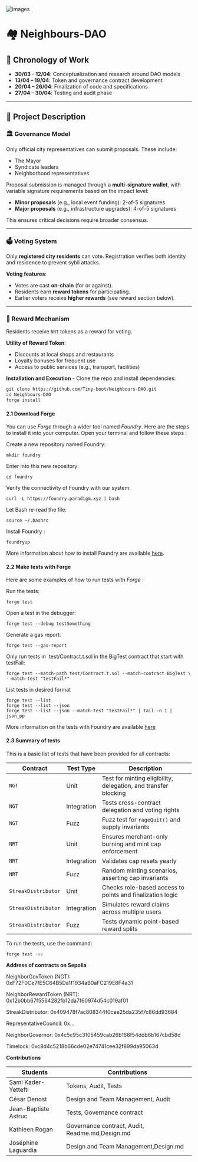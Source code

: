 
![images](https://github.com/user-attachments/assets/a11ec211-dc67-40be-9d88-42ec8a70a4c1)

# 🏘️ Neighbours-DAO

## 📅 Chronology of Work

- **30/03 – 12/04**: Conceptualization and research around DAO models  
- **13/04 – 19/04**: Token and governance contract development  
- **20/04 – 26/04**: Finalization of code and specifications  
- **27/04 – 30/04**: Testing and audit phase  

---

## 📜 Project Description

### 🏛️ Governance Model

Only official city representatives can submit proposals. These include:
- The Mayor  
- Syndicate leaders  
- Neighborhood representatives  

Proposal submission is managed through a **multi-signature wallet**, with variable signature requirements based on the impact level:
- **Minor proposals** (e.g., local event funding): 2-of-5 signatures  
- **Major proposals** (e.g., infrastructure upgrades): 4-of-5 signatures  

This ensures critical decisions require broader consensus.

---

### 🗳️ Voting System

Only **registered city residents** can vote. Registration verifies both identity and residence to prevent sybil attacks.

**Voting features**:
- Votes are cast **on-chain** (for or against).
- Residents earn **reward tokens** for participating.
- Earlier voters receive **higher rewards** (see reward section below).

---

### 🎁 Reward Mechanism

Residents receive `NRT` tokens as a reward for voting.

**Utility of Reward Token**:
- Discounts at local shops and restaurants  
- Loyalty bonuses for frequent use  
- Access to public services (e.g., transport, facilities)


**Installation and Execution** - 
Clone the repo and install dependencies:

```bash
git clone https://github.com/Tiny-boot/Neighbours-DAO.git
cd Neighbours-DAO
forge install
```


#### 2.1 Download Forge
You can use *Forge* through a wider tool named *Foundry*. Here are the steps to install it into your computer. Open your terminal and follow these steps :

Create a new repository named Foundry:
```
mkdir foundry
```

Enter into this new repository:
```
cd foundry
```

Verify the connectivity of Foundry with our system:
```
curl -L https://foundry.paradigm.xyz | bash
```

Let Bash re-read the file:
```
source ~/.bashrc 
```

Install Foundry :
```
foundryup
```

More information about how to install Foundry are available [here](https://ethereum-blockchain-developer.com/2022-06-nft-truffle-hardhat-foundry/14-foundry-setup/).


#### 2.2 Make tests with Forge

Here are some examples of how to run tests with *Forge* :

Run the tests:
```
forge test
```

Open a test in the debugger:
```
forge test --debug testSomething
```

Generate a gas report:
```
forge test --gas-report
```

Only run tests in `test/Contract.t.sol in the BigTest contract that start with testFail:
```
forge test --match-path test/Contract.t.sol --match-contract BigTest \ --match-test "testFail*"
```

List tests in desired format
```
forge test --list
forge test --list --json
forge test --list --json --match-test "testFail*" | tail -n 1 | json_pp
```

More information on the tests with Foundry are available [here](https://book.getfoundry.sh/reference/forge/forge-test)

#### **2.3 Summary of tests**

This is a basic list of tests that have been provided for all contracts:

| Contract           | Test Type   | Description                                                  |
|--------------------|-------------|--------------------------------------------------------------|
| `NGT`              | Unit        | Test for minting eligibility, delegation, and transfer blocking |
| `NGT`              | Integration | Tests cross-contract delegation and voting rights            |
| `NGT`              | Fuzz        | Fuzz test for `rageQuit()` and supply invariants              |
| `NRT`              | Unit        | Ensures merchant-only burning and mint cap enforcement       |
| `NRT`              | Integration | Validates cap resets yearly                                  |
| `NRT`              | Fuzz        | Random minting scenarios, asserting cap invariants           |
| `StreakDistributor`| Unit        | Checks role-based access to points and finalization logic    |
| `StreakDistributor`| Integration | Simulates reward claims across multiple users                |
| `StreakDistributor`| Fuzz        | Tests dynamic point-based reward splits                      |

To run the tests, use the command:
```bash
forge test -vv
```


**Address of contracts on Sepolia** 

NeighborGovToken (NGT): 0xF72F0Ce7fE5C64B5Da1f1934aB0aFC219E8F4a31

NeighborRewardToken (NRT): 0x12b0bb67f5564282fb12da7f60974d54c019af01

StreakDistributor: 0x409478f7ac808344f0cee25da235f7c86dd93684

RepresentativeCouncil: 0x...

NeighborGovernor: 0x4c5c95c3105459cab26b168f54ddb6b167cbd58d

Timelock: 0xc8d4c5218b66cde02e74741cee32f899da95063d

**Contributions**

| Students           | Contributions   |
|--------------------|-------------|
| Sami Kader-Yettefti              | Tokens, Audit, Tests        | 
| César Denost        | Design and Team Management, Audit | 
| Jean-Baptiste Astruc   | Tests, Governance contract       | 
| Kathleen Rogan              | Governance contract, Audit, Readme.md,Design.md        | 
| Joséphine Laguardia            | Design and Team Management,Design.md | 

